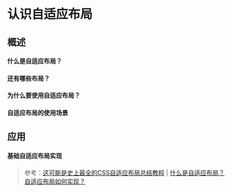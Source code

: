 # 认识自适应布局

## 概述

#### 什么是自适应布局？


#### 还有哪些布局？


#### 为什么要使用自适应布局？


#### 自适应布局的使用场景

## 应用

#### 基础自适应布局实现


> 参考：[这可能是史上最全的CSS自适应布局总结教程](https://www.cnblogs.com/qieguo/p/5421252.html) | [什么是自适应布局？自适应布局如何实现？](https://www.php.cn/div-tutorial-410913.html)
